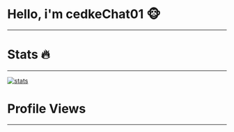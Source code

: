 # Hello, i'm cedkeChat01 🐵
____________________________________________________________

# Stats 🔥
____________________________________________________________
[![stats](https://github-readme-stats.vercel.app/api/top-langs?username=00cedke&hide=html,scss,stylus,blade,jupyter%20notebook,python,css,shell,batchfile,dockerfile,typescript&theme=algolia&show_icons=true)](https://github.com/00cedke)

# Profile Views
____________________________________________________________
<img src="https://komarev.com/ghpvc/?username=00cedke&style=black-square&color=green" alt=""/>

<img src="idk" alt=""/>
